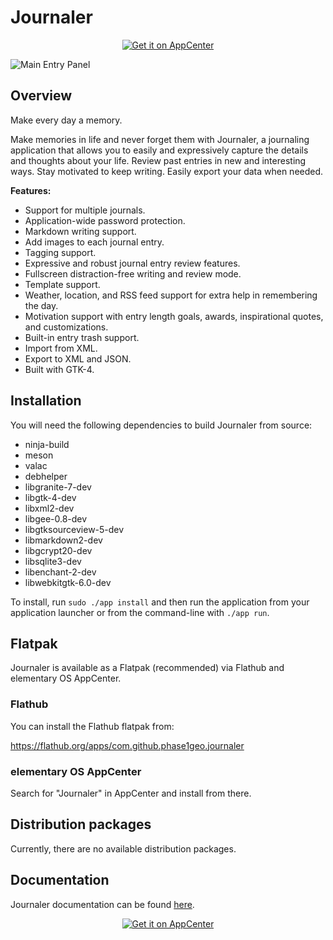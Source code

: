 # Journaler

<p align="center">
  <a href="https://appcenter.elementary.io/com.github.phase1geo.journaler">
    <img src="https://appcenter.elementary.io/badge.svg" alt="Get it on AppCenter" />
  </a>
</p>

![<center><b>Main Entry Panel</b></center>](https://raw.githubusercontent.com/phase1geo/Journaler/master/data/screenshots/screenshot-entry-solarized.png "Journaling application for elementary OS")

## Overview

Make every day a memory.

Make memories in life and never forget them with Journaler, a journaling application that allows you to easily and
expressively capture the details and thoughts about your life.  Review past entries in new and interesting ways.
Stay motivated to keep writing.  Easily export your data when needed.

**Features:**

- Support for multiple journals.
- Application-wide password protection.
- Markdown writing support.
- Add images to each journal entry.
- Tagging support.
- Expressive and robust journal entry review features.
- Fullscreen distraction-free writing and review mode.
- Template support.
- Weather, location, and RSS feed support for extra help in remembering the day.
- Motivation support with entry length goals, awards, inspirational quotes, and customizations.
- Built-in entry trash support.
- Import from XML.
- Export to XML and JSON.
- Built with GTK-4.

## Installation

You will need the following dependencies to build Journaler from source:

* ninja-build
* meson
* valac
* debhelper
* libgranite-7-dev
* libgtk-4-dev
* libxml2-dev
* libgee-0.8-dev
* libgtksourceview-5-dev
* libmarkdown2-dev
* libgcrypt20-dev
* libsqlite3-dev
* libenchant-2-dev  
* libwebkitgtk-6.0-dev 

To install, run `sudo ./app install` and then run the application from your application launcher or from
the command-line with `./app run`.

## Flatpak

Journaler is available as a Flatpak (recommended) via Flathub and elementary OS AppCenter.

### Flathub

You can install the Flathub flatpak from:

https://flathub.org/apps/com.github.phase1geo.journaler

### elementary OS AppCenter

Search for "Journaler" in AppCenter and install from there.

## Distribution packages

Currently, there are no available distribution packages.

## Documentation

Journaler documentation can be found [here](https://github.com/phase1geo/Journaler/wiki/Table-of-Contents).

<p align="center">
  <a href="https://appcenter.elementary.io/com.github.phase1geo.journaler">
    <img src="https://appcenter.elementary.io/badge.svg" alt="Get it on AppCenter" />
  </a>
</p>
